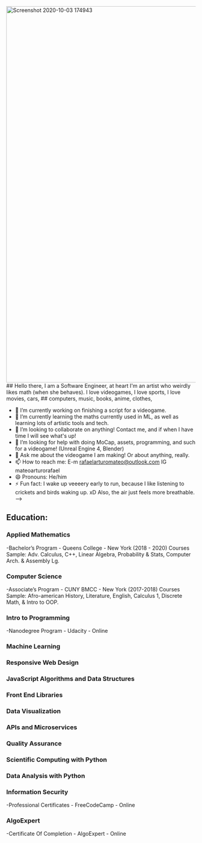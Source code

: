 


<img width="1000" alt="Screenshot 2020-10-03 174943" src="https://user-images.githubusercontent.com/59390571/95002649-6d369080-05a4-11eb-925b-30248d0f745b.png">
## Hello there, I am a Software Engineer, at heart I'm an artist who weirdly likes math (when she behaves). I love videogames, I love sports, I love movies, cars, 
## computers, music, books, anime, clothes, 

- 🔭 I’m currently working on finishing a script for a videogame.
- 🌱 I’m currently learning the maths currently used in ML, as well as learning lots of artistic tools and tech.
- 👯 I’m looking to collaborate on anything! Contact me, and if when I have time I will see what's up!
- 🤔 I’m looking for help with doing MoCap, assets, programming, and such for a videogame! (Unreal Engine 4, Blender)
- 💬 Ask me about the videogame I am making! Or about anything, really.
- 📫 How to reach me: E-m rafaelarturomateo@outlook.com IG mateoarturorafael
- 😄 Pronouns: He/him
- ⚡ Fun fact: I wake up veeeery early to run, because I like listening to crickets and birds waking up. xD Also, the air just feels more breathable.
-->
## Education:

### Applied Mathematics
-Bachelor’s Program - Queens College - New York (2018 - 2020)
Courses Sample: Adv. Calculus, C++, Linear Algebra, Probability & Stats, Computer Arch. & Assembly Lg.

### Computer Science
-Associate’s Program - CUNY BMCC - New York (2017-2018)
Courses Sample: Afro-american History, Literature, English, Calculus 1, Discrete Math, & Intro to OOP.

### Intro to Programming
-Nanodegree Program - Udacity - Online 

### Machine Learning
### Responsive Web Design
### JavaScript Algorithms and Data Structures
### Front End Libraries
### Data Visualization
### APIs and Microservices
### Quality Assurance
### Scientific Computing with Python
### Data Analysis with Python
### Information Security
-Professional Certificates - FreeCodeCamp - Online

### AlgoExpert
-Certificate Of Completion - AlgoExpert - Online
